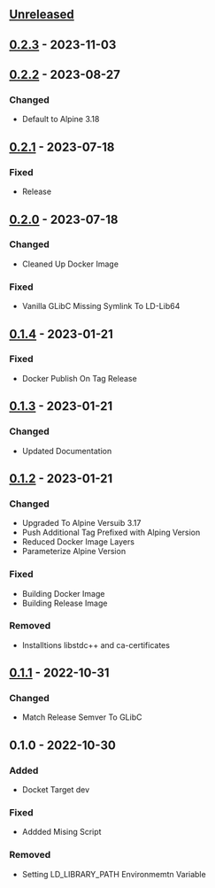 <a name="unreleased"></a>
## [Unreleased]


<a name="0.2.3"></a>
## [0.2.3] - 2023-11-03

<a name="0.2.2"></a>
## [0.2.2] - 2023-08-27
### Changed
- Default to Alpine 3.18


<a name="0.2.1"></a>
## [0.2.1] - 2023-07-18
### Fixed
- Release


<a name="0.2.0"></a>
## [0.2.0] - 2023-07-18
### Changed
- Cleaned Up Docker Image

### Fixed
- Vanilla GLibC Missing Symlink To LD-Lib64


<a name="0.1.4"></a>
## [0.1.4] - 2023-01-21
### Fixed
- Docker Publish On Tag Release


<a name="0.1.3"></a>
## [0.1.3] - 2023-01-21
### Changed
- Updated Documentation


<a name="0.1.2"></a>
## [0.1.2] - 2023-01-21
### Changed
- Upgraded To Alpine Versuib 3.17
- Push Additional Tag Prefixed with Alping Version
- Reduced Docker Image Layers
- Parameterize Alpine Version

### Fixed
- Building Docker Image
- Building Release Image

### Removed
- Installtions libstdc++ and ca-certificates


<a name="0.1.1"></a>
## [0.1.1] - 2022-10-31
### Changed
- Match Release Semver To GLibC


<a name="0.1.0"></a>
## 0.1.0 - 2022-10-30
### Added
- Docket Target dev

### Fixed
- Addded Mising Script

### Removed
- Setting LD_LIBRARY_PATH Environmemtn Variable


[Unreleased]: https://github.com/kohirens/docker-alpine-glib.git/compare/0.2.3...HEAD
[0.2.3]: https://github.com/kohirens/docker-alpine-glib.git/compare/0.2.2...0.2.3
[0.2.2]: https://github.com/kohirens/docker-alpine-glib.git/compare/0.2.1...0.2.2
[0.2.1]: https://github.com/kohirens/docker-alpine-glib.git/compare/0.2.0...0.2.1
[0.2.0]: https://github.com/kohirens/docker-alpine-glib.git/compare/0.1.4...0.2.0
[0.1.4]: https://github.com/kohirens/docker-alpine-glib.git/compare/0.1.3...0.1.4
[0.1.3]: https://github.com/kohirens/docker-alpine-glib.git/compare/0.1.2...0.1.3
[0.1.2]: https://github.com/kohirens/docker-alpine-glib.git/compare/0.1.1...0.1.2
[0.1.1]: https://github.com/kohirens/docker-alpine-glib.git/compare/0.1.0...0.1.1
